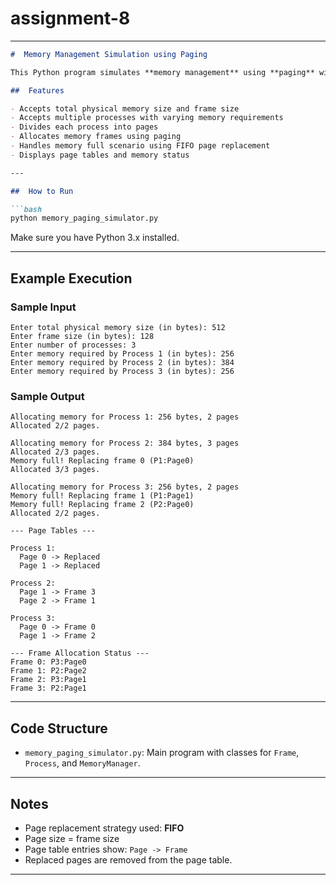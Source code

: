 # assignment-8
---
```markdown
#  Memory Management Simulation using Paging

This Python program simulates **memory management** using **paging** with support for **FIFO page replacement** when physical memory is full.

##  Features

- Accepts total physical memory size and frame size
- Accepts multiple processes with varying memory requirements
- Divides each process into pages
- Allocates memory frames using paging
- Handles memory full scenario using FIFO page replacement
- Displays page tables and memory status

---

##  How to Run

```bash
python memory_paging_simulator.py
```

Make sure you have Python 3.x installed.

---

##  Example Execution

###  Sample Input

```
Enter total physical memory size (in bytes): 512
Enter frame size (in bytes): 128
Enter number of processes: 3
Enter memory required by Process 1 (in bytes): 256
Enter memory required by Process 2 (in bytes): 384
Enter memory required by Process 3 (in bytes): 256
```

###  Sample Output

```
Allocating memory for Process 1: 256 bytes, 2 pages
Allocated 2/2 pages.

Allocating memory for Process 2: 384 bytes, 3 pages
Allocated 2/3 pages.
Memory full! Replacing frame 0 (P1:Page0)
Allocated 3/3 pages.

Allocating memory for Process 3: 256 bytes, 2 pages
Memory full! Replacing frame 1 (P1:Page1)
Memory full! Replacing frame 2 (P2:Page0)
Allocated 2/2 pages.

--- Page Tables ---

Process 1:
  Page 0 -> Replaced
  Page 1 -> Replaced

Process 2:
  Page 1 -> Frame 3
  Page 2 -> Frame 1

Process 3:
  Page 0 -> Frame 0
  Page 1 -> Frame 2

--- Frame Allocation Status ---
Frame 0: P3:Page0
Frame 1: P2:Page2
Frame 2: P3:Page1
Frame 3: P2:Page1
```

---

##  Code Structure

- `memory_paging_simulator.py`: Main program with classes for `Frame`, `Process`, and `MemoryManager`.

---

##  Notes

- Page replacement strategy used: **FIFO**
- Page size = frame size
- Page table entries show: `Page -> Frame`
- Replaced pages are removed from the page table.

---
